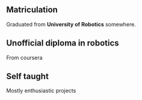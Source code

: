 ## Matriculation
Graduated from **University of Robotics** somewhere.
## Unofficial diploma in robotics
From coursera
## Self taught
Mostly enthusiastic projects